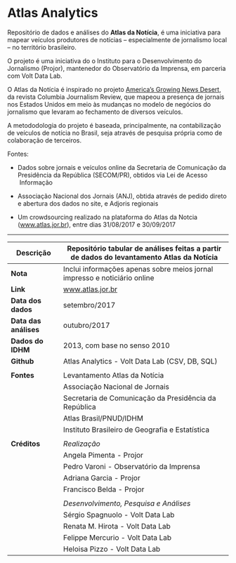 # Atlas Analytics

Repositório de dados e análises do **Atlas da Notícia**, é uma iniciativa para mapear veículos produtores de notícias – especialmente de jornalismo local – no território brasileiro.

O projeto é uma iniciativa do o Instituto para o Desenvolvimento do Jornalismo (Projor), mantenedor do Observatório da Imprensa, em parceria com Volt Data Lab.

O Atlas da Notícia é inspirado no projeto [America’s Growing News Desert](https://www.cjr.org/local_news/american-news-deserts-donuts-local.php), da revista Columbia Journalism Review, que mapeou a presença de jornais nos Estados Unidos em meio às mudanças no modelo de negócios do jornalismo que levaram ao fechamento de diversos veículos.

A metododologia do projeto é baseada, principalmente, na contabilização de veículos de notícia no Brasil, seja através de pesquisa própria como de colaboração de terceiros.

Fontes:

* Dados sobre jornais e veículos online da Secretaria de Comunicação da Presidência da República (SECOM/PR), obtidos via Lei de Acesso  Informação 

* Associação Nacional dos Jornais (ANJ), obtida através de pedido direto e abertura dos dados no site, e Adjoris regionais

* Um crowdsourcing realizado na plataforma do Atlas da Notcia (www.atlas.jor.br), entre dias 31/08/2017 e 30/09/2017

---

| Descrição         | Repositório tabular de análises feitas a partir de dados do levantamento Atlas da Notícia |
|-------------------|-------------------------------------------------------------------------------------------|
| **Nota**              | Inclui informações apenas sobre meios jornal impresso e noticiário online             |
| **Link**              | www.atlas.jor.br                                                                      |
| **Data dos dados**    | setembro/2017                                                                         |
| **Data das análises** | outubro/2017                                                                          |
| **Dados do IDHM**    | 2013, com base no senso 2010                                                           |
| **Github**        | Atlas Analytics - Volt Data Lab (CSV, DB, SQL)                                            |
|                   |                                                                                           |
| **Fontes**        | Levantamento Atlas da Notícia                                                             |
|                   | Associação Nacional de Jornais                                                            |
|                   | Secretaria de Comunicação da Presidência da República                                     |
|                   | Atlas Brasil/PNUD/IDHM                                                                    |
|                   | Instituto Brasileiro de Geografia e Estatística                                           |
|                   |                                                                                           |
| **Créditos**      | *Realização*                                                                              |
|                   | Angela Pimenta - Projor                                                                   |
|                   | Pedro Varoni - Observatório da Imprensa                                                   |
|                   | Adriana Garcia - Projor                                                                   |
|                   | Francisco Belda - Projor                                                                  |
|                   |                                                                                           |
|                   | *Desenvolvimento, Pesquisa e Análises*                                                    |
|                   | Sérgio Spagnuolo - Volt Data Lab                                                          |
|                   | Renata M. Hirota - Volt Data Lab                                                          |
|                   | Felippe Mercurio - Volt Data Lab                                                          |
|                   | Heloisa Pizzo - Volt Data Lab                                                             |
